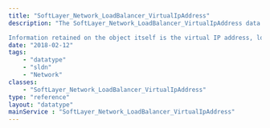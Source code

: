 ```yaml
---
title: "SoftLayer_Network_LoadBalancer_VirtualIpAddress"
description: "The SoftLayer_Network_LoadBalancer_VirtualIpAddress data type contains all the information relating to a specific load balancer assigned to a customer account. 

Information retained on the object itself is the virtual IP address, load balancing method, and any notes that are related to the load balancer.  There is also an array of SoftLayer_Network_LoadBalancer_Service objects, which represent the load balancer services, explained more fully in the SoftLayer_Network_LoadBalancer_Service documentation. "
date: "2018-02-12"
tags:
    - "datatype"
    - "sldn"
    - "Network"
classes:
    - "SoftLayer_Network_LoadBalancer_VirtualIpAddress"
type: "reference"
layout: "datatype"
mainService : "SoftLayer_Network_LoadBalancer_VirtualIpAddress"
---
```

